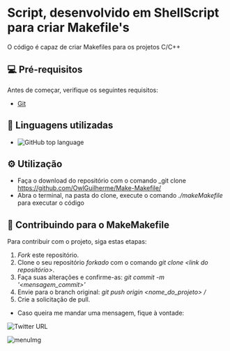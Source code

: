 # Script, desenvolvido em ShellScript para criar Makefile's

O código é capaz de criar Makefiles para os projetos C/C++

## 💻 Pré-requisitos

Antes de começar, verifique os seguintes requisitos:

+ [Git](https://git-scm.com/)

## 🧰 Linguagens utilizadas
+ ![GitHub top language](https://img.shields.io/github/languages/top/OwlGuilherme/Make-Makefile)

## ⚙️ Utilização
+ Faça o download do repositório com o comando _git clone https://github.com/OwlGuilherme/Make-Makefile/
+ Abra o terminal, na pasta do clone, execute o comando _./makeMakefile_ para executar o código

## 📮 Contribuindo para o MakeMakefile

Para contribuir com o projeto, siga estas etapas:

1. _Fork_ este repositório.
2. Clone o seu repositório _forkado_ com o comando _git clone <link do repositório>_.
3. Faça suas alterações e confirme-as: _git commit -m '<mensagem_commit>'_
4. Envie para o branch original: _git push origin <nome_do_projeto> / <local>_
5. Crie a solicitação de pull.

+ Caso queira me mandar uma mensagem, fique à vontade: 

![Twitter URL](https://img.shields.io/twitter/url?style=social&url=https%3A%2F%2Ftwitter.com%2FGuilher_me99)

![menuImg](imgs/gif.gif)
